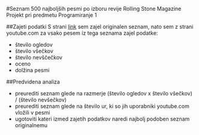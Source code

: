 #Seznam 500 najboljših pesmi po izboru revije Rolling Stone Magazine
Projekt pri predmetu Programiranje 1

##Zajeti podatki
S strani [link](http://lyrics.wikia.com/wiki/LyricWiki:Lists/Rolling_Stone:_The_500_Greatest_Songs_of_All_Time) sem zajel 
originalen seznam, nato sem z strani youtube.com za vsako pesem iz tega seznama zajel podatke:
* število ogledov
* število všečkov
* število nevščečkov
* oceno
* dolžina pesmi

##Predvidena analiza
* preurediti seznam glede na razmerje (število ogledov x število všečkov) / (število nevšečkov)
* preurediti seznam glede na število ur, ki so jih uporabniki youtube.com vložili v pesmi
* ugotoviti kateri izmed zajetih podatkov naredi najbolj podoben seznam originalnemu
